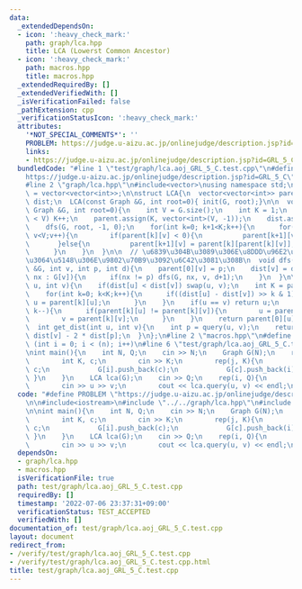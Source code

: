 ```yaml
---
data:
  _extendedDependsOn:
  - icon: ':heavy_check_mark:'
    path: graph/lca.hpp
    title: LCA (Lowerst Common Ancestor)
  - icon: ':heavy_check_mark:'
    path: macros.hpp
    title: macros.hpp
  _extendedRequiredBy: []
  _extendedVerifiedWith: []
  _isVerificationFailed: false
  _pathExtension: cpp
  _verificationStatusIcon: ':heavy_check_mark:'
  attributes:
    '*NOT_SPECIAL_COMMENTS*': ''
    PROBLEM: https://judge.u-aizu.ac.jp/onlinejudge/description.jsp?id=GRL_5_C
    links:
    - https://judge.u-aizu.ac.jp/onlinejudge/description.jsp?id=GRL_5_C
  bundledCode: "#line 1 \"test/graph/lca.aoj_GRL_5_C.test.cpp\"\n#define PROBLEM \"\
    https://judge.u-aizu.ac.jp/onlinejudge/description.jsp?id=GRL_5_C\"\n\n#include<iostream>\n\
    #line 2 \"graph/lca.hpp\"\n#include<vector>\nusing namespace std;\nusing Graph\
    \ = vector<vector<int>>;\n\nstruct LCA{\n  vector<vector<int>> parent;\n  vector<int>\
    \ dist;\n  LCA(const Graph &G, int root=0){ init(G, root);}\n\n  void init(const\
    \ Graph &G, int root=0){\n    int V = G.size();\n    int K = 1;\n    while((1<<K)\
    \ < V) K++;\n    parent.assign(K, vector<int>(V, -1));\n    dist.assign(V, -1);\n\
    \    dfs(G, root, -1, 0);\n    for(int k=0; k+1<K;k++){\n      for(int v = 0;\
    \ v<V;v++){\n        if(parent[k][v] < 0){\n          parent[k+1][v] = -1;\n \
    \       }else{\n          parent[k+1][v] = parent[k][parent[k][v]];\n        }\n\
    \      }\n    }\n  }\n\n  // \u6839\u304B\u3089\u306E\u8DDD\u96E2\u3068\u3072\u3068\
    \u3064\u5148\u306E\u9802\u70B9\u3092\u6C42\u3081\u308B\n  void dfs(const Graph\
    \ &G, int v, int p, int d){\n    parent[0][v] = p;\n    dist[v] = d;\n    for(auto\
    \ nx : G[v]){\n      if(nx != p) dfs(G, nx, v, d+1);\n    }\n  }\n\n  int query(int\
    \ u, int v){\n    if(dist[u] < dist[v]) swap(u, v);\n    int K = parent.size();\n\
    \    for(int k=0; k<K;k++){\n      if((dist[u] - dist[v]) >> k & 1){\n       \
    \ u = parent[k][u];\n      }\n    }\n    if(u == v) return u;\n    for(int k=K-1;k>=0;\
    \ k--){\n      if(parent[k][u] != parent[k][v]){\n        u = parent[k][u];\n\
    \        v = parent[k][v];\n      }\n    }\n    return parent[0][u];\n  }\n\n\
    \  int get_dist(int u, int v){\n    int p = query(u, v);\n    return dist[u] +\
    \ dist[v] - 2 * dist[p];\n  }\n};\n#line 2 \"macros.hpp\"\n#define rep(i, n) for\
    \ (int i = 0; i < (n); i++)\n#line 6 \"test/graph/lca.aoj_GRL_5_C.test.cpp\"\n\
    \nint main(){\n    int N, Q;\n    cin >> N;\n    Graph G(N);\n    rep(i, N){\n\
    \        int K, c;\n        cin >> K;\n        rep(j, K){\n            cin >>\
    \ c;\n            G[i].push_back(c);\n            G[c].push_back(i);\n       \
    \ }\n    }\n    LCA lca(G);\n    cin >> Q;\n    rep(i, Q){\n        int u, v;\n\
    \        cin >> u >> v;\n        cout << lca.query(u, v) << endl;\n    }\n}\n"
  code: "#define PROBLEM \"https://judge.u-aizu.ac.jp/onlinejudge/description.jsp?id=GRL_5_C\"\
    \n\n#include<iostream>\n#include \"../../graph/lca.hpp\"\n#include \"../../macros.hpp\"\
    \n\nint main(){\n    int N, Q;\n    cin >> N;\n    Graph G(N);\n    rep(i, N){\n\
    \        int K, c;\n        cin >> K;\n        rep(j, K){\n            cin >>\
    \ c;\n            G[i].push_back(c);\n            G[c].push_back(i);\n       \
    \ }\n    }\n    LCA lca(G);\n    cin >> Q;\n    rep(i, Q){\n        int u, v;\n\
    \        cin >> u >> v;\n        cout << lca.query(u, v) << endl;\n    }\n}"
  dependsOn:
  - graph/lca.hpp
  - macros.hpp
  isVerificationFile: true
  path: test/graph/lca.aoj_GRL_5_C.test.cpp
  requiredBy: []
  timestamp: '2022-07-06 23:37:31+09:00'
  verificationStatus: TEST_ACCEPTED
  verifiedWith: []
documentation_of: test/graph/lca.aoj_GRL_5_C.test.cpp
layout: document
redirect_from:
- /verify/test/graph/lca.aoj_GRL_5_C.test.cpp
- /verify/test/graph/lca.aoj_GRL_5_C.test.cpp.html
title: test/graph/lca.aoj_GRL_5_C.test.cpp
---
```

